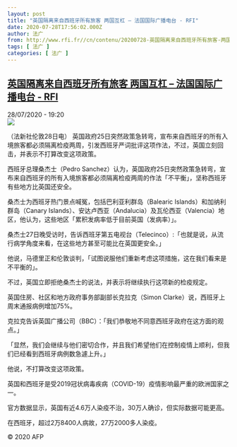 ```yaml
---
layout: post
title: "英国隔离来自西班牙所有旅客 两国互杠 – 法国国际广播电台 - RFI"
date: 2020-07-28T17:56:02.000Z
author: 法广
from: http://www.rfi.fr//cn/contenu/20200728-英国隔离来自西班牙所有旅客-两国互杠
tags: [ 法广 ]
categories: [ 法广 ]
---
```

<!--1595958962000-->
[英国隔离来自西班牙所有旅客 两国互杠 – 法国国际广播电台 - RFI](http://www.rfi.fr//cn/contenu/20200728-%E8%8B%B1%E5%9B%BD%E9%9A%94%E7%A6%BB%E6%9D%A5%E8%87%AA%E8%A5%BF%E7%8F%AD%E7%89%99%E6%89%80%E6%9C%89%E6%97%85%E5%AE%A2-%E4%B8%A4%E5%9B%BD%E4%BA%92%E6%9D%A0)
------

<div>
<div>28/07/2020 - 19:20</div><img src="https://s.rfi.fr/media/display/9f26aa6a-d0f9-11ea-aa3e-005056bff430/w:310/p:16x9/int0003b.200729012005.jpg"><div class="t-content__body u-clearfix"><div class="m-interstitial"></div><p>（法新社伦敦28日电）    英国政府25日突然政策急转弯，宣布来自西班牙的所有入境旅客都必须隔离检疫两周，引发西班牙严词批评这项作法，不过，英国立刻回击，并表示不打算改变这项政策。</p><p>    西班牙总理桑杰士（Pedro Sanchez）认为，英国政府25日突然政策急转弯，宣布来自西班牙的所有入境旅客都必须隔离检疫两周的作法「不平衡」，坚称西班牙有些地方比英国还安全。</p><p>    桑杰士为西班牙热门景点喊冤，包括巴利亚利群岛（Balearic Islands）和加纳利群岛（Canary Islands）、安达卢西亚（Andalucia）及瓦伦西亚（Valencia）地区，他认为，这些地区「累积发病率低于目前英国（发病率）」。</p><p>    桑杰士27日晚受访时，告诉西班牙第五电视台（Telecinco）:「也就是说，从流行病学角度来看，在这些地方甚至可能比在英国更安全。」</p><p>    他说，马德里正和伦敦谈判，「试图说服他们重新考虑这项措施，这在我们看来是不平衡的」。</p><p>    不过，英国立即拒绝桑杰士的说法，并表示将继续执行这项新的检疫规定。</p><p>    英国住房、社区和地方政府事务部副部长克拉克（Simon Clarke）说，西班牙上周末通报病例增加75%。</p><p>    克拉克告诉英国广播公司（BBC）：「我们恭敬地不同意西班牙政府在这方面的观点。」</p><p>    「显然，我们会继续与他们密切合作，并且我们希望他们在控制疫情上顺利，但我们已经看到西班牙病例数急遽上升。」</p><p>    他说，不打算改变这项政策。</p><p>    英国和西班牙是受2019冠状病毒疾病（COVID-19）疫情影响最严重的欧洲国家之一。</p><p>    官方数据显示，英国有近4.6万人染疫不治，30万人确诊，但实际数据可能更高。</p><p>    在西班牙，超过2万8400人病故，27万2000多人染疫。</p><p class="t-copyright">© 2020 AFP</p>        </div>
</div>

